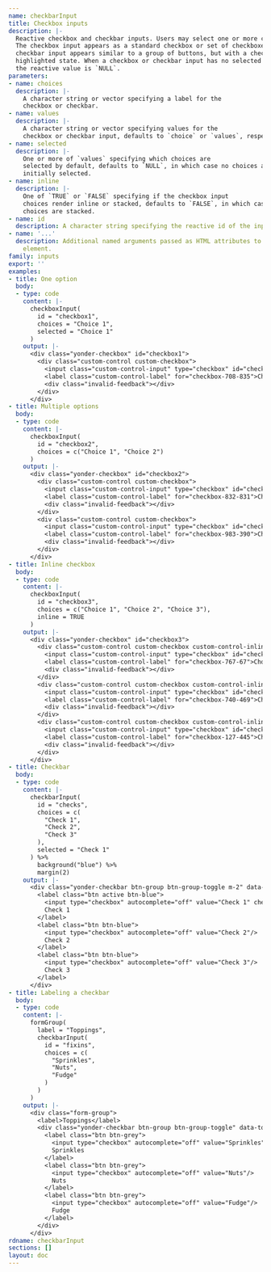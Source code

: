```yaml
---
name: checkbarInput
title: Checkbox inputs
description: |-
  Reactive checkbox and checkbar inputs. Users may select one or more choices.
  The checkbox input appears as a standard checkbox or set of checkboxes. The
  checkbar input appears similar to a group of buttons, but with a checked or
  highlighted state. When a checkbox or checkbar input has no selected choices
  the reactive value is `NULL`.
parameters:
- name: choices
  description: |-
    A character string or vector specifying a label for the
    checkbox or checkbar.
- name: values
  description: |-
    A character string or vector specifying values for the
    checkbox or checkbar input, defaults to `choice` or `values`, respectively.
- name: selected
  description: |-
    One or more of `values` specifying which choices are
    selected by default, defaults to `NULL`, in which case no choices are
    initially selected.
- name: inline
  description: |-
    One of `TRUE` or `FALSE` specifying if the checkbox input
    choices render inline or stacked, defaults to `FALSE`, in which case the
    choices are stacked.
- name: id
  description: A character string specifying the reactive id of the input.
- name: '...'
  description: Additional named arguments passed as HTML attributes to the parent
    element.
family: inputs
export: ''
examples:
- title: One option
  body:
  - type: code
    content: |-
      checkboxInput(
        id = "checkbox1",
        choices = "Choice 1",
        selected = "Choice 1"
      )
    output: |-
      <div class="yonder-checkbox" id="checkbox1">
        <div class="custom-control custom-checkbox">
          <input class="custom-control-input" type="checkbox" id="checkbox-708-835" name="checkbox1" value="Choice 1" checked/>
          <label class="custom-control-label" for="checkbox-708-835">Choice 1</label>
          <div class="invalid-feedback"></div>
        </div>
      </div>
- title: Multiple options
  body:
  - type: code
    content: |-
      checkboxInput(
        id = "checkbox2",
        choices = c("Choice 1", "Choice 2")
      )
    output: |-
      <div class="yonder-checkbox" id="checkbox2">
        <div class="custom-control custom-checkbox">
          <input class="custom-control-input" type="checkbox" id="checkbox-832-831" name="checkbox2" value="Choice 1"/>
          <label class="custom-control-label" for="checkbox-832-831">Choice 1</label>
          <div class="invalid-feedback"></div>
        </div>
        <div class="custom-control custom-checkbox">
          <input class="custom-control-input" type="checkbox" id="checkbox-983-390" name="checkbox2" value="Choice 2"/>
          <label class="custom-control-label" for="checkbox-983-390">Choice 2</label>
          <div class="invalid-feedback"></div>
        </div>
      </div>
- title: Inline checkbox
  body:
  - type: code
    content: |-
      checkboxInput(
        id = "checkbox3",
        choices = c("Choice 1", "Choice 2", "Choice 3"),
        inline = TRUE
      )
    output: |-
      <div class="yonder-checkbox" id="checkbox3">
        <div class="custom-control custom-checkbox custom-control-inline">
          <input class="custom-control-input" type="checkbox" id="checkbox-767-67" name="checkbox3" value="Choice 1"/>
          <label class="custom-control-label" for="checkbox-767-67">Choice 1</label>
          <div class="invalid-feedback"></div>
        </div>
        <div class="custom-control custom-checkbox custom-control-inline">
          <input class="custom-control-input" type="checkbox" id="checkbox-740-469" name="checkbox3" value="Choice 2"/>
          <label class="custom-control-label" for="checkbox-740-469">Choice 2</label>
          <div class="invalid-feedback"></div>
        </div>
        <div class="custom-control custom-checkbox custom-control-inline">
          <input class="custom-control-input" type="checkbox" id="checkbox-127-445" name="checkbox3" value="Choice 3"/>
          <label class="custom-control-label" for="checkbox-127-445">Choice 3</label>
          <div class="invalid-feedback"></div>
        </div>
      </div>
- title: Checkbar
  body:
  - type: code
    content: |-
      checkbarInput(
        id = "checks",
        choices = c(
          "Check 1",
          "Check 2",
          "Check 3"
        ),
        selected = "Check 1"
      ) %>%
        background("blue") %>%
        margin(2)
    output: |-
      <div class="yonder-checkbar btn-group btn-group-toggle m-2" data-toggle="buttons" id="checks">
        <label class="btn active btn-blue">
          <input type="checkbox" autocomplete="off" value="Check 1" checked/>
          Check 1
        </label>
        <label class="btn btn-blue">
          <input type="checkbox" autocomplete="off" value="Check 2"/>
          Check 2
        </label>
        <label class="btn btn-blue">
          <input type="checkbox" autocomplete="off" value="Check 3"/>
          Check 3
        </label>
      </div>
- title: Labeling a checkbar
  body:
  - type: code
    content: |-
      formGroup(
        label = "Toppings",
        checkbarInput(
          id = "fixins",
          choices = c(
            "Sprinkles",
            "Nuts",
            "Fudge"
          )
        )
      )
    output: |-
      <div class="form-group">
        <label>Toppings</label>
        <div class="yonder-checkbar btn-group btn-group-toggle" data-toggle="buttons" id="fixins">
          <label class="btn btn-grey">
            <input type="checkbox" autocomplete="off" value="Sprinkles"/>
            Sprinkles
          </label>
          <label class="btn btn-grey">
            <input type="checkbox" autocomplete="off" value="Nuts"/>
            Nuts
          </label>
          <label class="btn btn-grey">
            <input type="checkbox" autocomplete="off" value="Fudge"/>
            Fudge
          </label>
        </div>
      </div>
rdname: checkbarInput
sections: []
layout: doc
---
```

